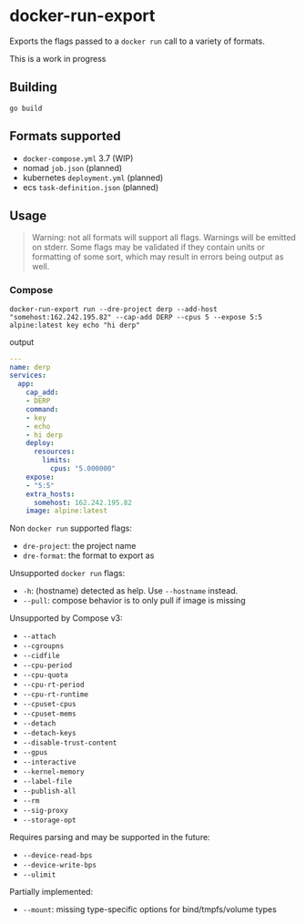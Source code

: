# docker-run-export

Exports the flags passed to a `docker run` call to a variety of formats.

This is a work in progress

## Building

```shell
go build
```

## Formats supported

- `docker-compose.yml` 3.7 (WIP)
- nomad `job.json` (planned)
- kubernetes `deployment.yml` (planned)
- ecs `task-definition.json` (planned)

## Usage

> Warning: not all formats will support all flags. Warnings will be emitted on stderr. Some flags may be validated if they contain units or formatting of some sort, which may result in errors being output as well.

### Compose

```shell
docker-run-export run --dre-project derp --add-host "somehost:162.242.195.82" --cap-add DERP --cpus 5 --expose 5:5 alpine:latest key echo "hi derp"
```

output

```yaml
---
name: derp
services:
  app:
    cap_add:
    - DERP
    command:
    - key
    - echo
    - hi derp
    deploy:
      resources:
        limits:
          cpus: "5.000000"
    expose:
    - "5:5"
    extra_hosts:
      somehost: 162.242.195.82
    image: alpine:latest
```

Non `docker run` supported flags:

- `dre-project`: the project name
- `dre-format`: the format to export as

Unsupported `docker run` flags:

- `-h`: (hostname) detected as help. Use `--hostname` instead.
- `--pull`: compose behavior is to only pull if image is missing

Unsupported by Compose v3:

- `--attach`
- `--cgroupns`
- `--cidfile`
- `--cpu-period`
- `--cpu-quota`
- `--cpu-rt-period`
- `--cpu-rt-runtime`
- `--cpuset-cpus`
- `--cpuset-mems`
- `--detach`
- `--detach-keys`
- `--disable-trust-content`
- `--gpus`
- `--interactive`
- `--kernel-memory`
- `--label-file`
- `--publish-all`
- `--rm`
- `--sig-proxy`
- `--storage-opt`

Requires parsing and may be supported in the future:

- `--device-read-bps`
- `--device-write-bps`
- `--ulimit`

Partially implemented:

- `--mount`: missing type-specific options for bind/tmpfs/volume types
